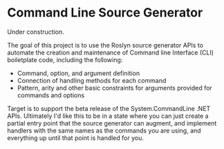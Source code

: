 # Command Line Source Generator

Under construction.

The goal of this project is to use the Roslyn source generator APIs to automate the creation and maintenance of Command line Interface (CLI) boiletplate code, including the following:
- Command, option, and argument definition
- Connection of handling methods for each command
- Pattern, arity and other basic constraints for arguments provided for commands and options

Target is to support the beta release of the System.CommandLine .NET APIs. Ultimately I'd like this to be in a state where you can just create a partial entry point that the source generator can augment, and implement handlers with the same names as the commands you are using, and everything up until that point is handled for you.
